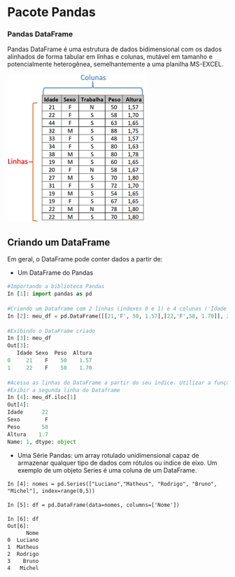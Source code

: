# Pacote Pandas

### Pandas DataFrame

Pandas DataFrame é uma estrutura de dados bidimensional com os dados alinhados de forma tabular em linhas e colunas, mutável em tamanho e potencialmente heterogênea, semelhantemente a uma planilha MS-EXCEL.  

![funcao](/imagens/tabFrame.png)

## Criando um DataFrame

Em geral, o DataFrame pode conter dados a partir de:
+ Um DataFrame do Pandas
``` python
#Importando a biblioteca Pandas
In [1]: import pandas as pd

#Criando um Dataframe com 2 linhas (indexes 0 e 1) e 4 colunas ('Idade', 'Sexo', 'Peso', 'Altura').
In [2]: meu_df = pd.DataFrame([[21,'F', 50, 1.57],[22,'F',58, 1.70]], index=range(0,2), columns=['Idade', 'Sexo', 'Peso', 'Altura'])

#Exibindo o DataFrame criado
In [3]: meu_df
Out[3]: 
   Idade Sexo  Peso  Altura
0     21    F    50    1.57
1     22    F    58    1.70

#Acesso as linhas do DataFrame a partir do seu índice. Utilizar a função .iloc[indice].
#Exibir a segunda linha do Dataframe
In [4]: meu_df.iloc[1]
Out[4]: 
Idade      22
Sexo        F
Peso       58
Altura    1.7
Name: 1, dtype: object
```
+ Uma Série Pandas: um array rotulado unidimensional capaz de armazenar qualquer tipo de dados com rótulos ou índice de eixo. Um exemplo de um objeto Series é uma coluna de um DataFrame.
``` phyton
In [4]: nomes = pd.Series(["Luciano","Matheus", "Rodrigo", "Bruno", "Michel"], index=range(0,5))
    
In [5]: df = pd.DataFrame(data=nomes, columns=['Nome'])

In [6]: df
Out[6]: 
      Nome
0  Luciano
1  Matheus
2  Rodrigo
3    Bruno
4   Michel

```
